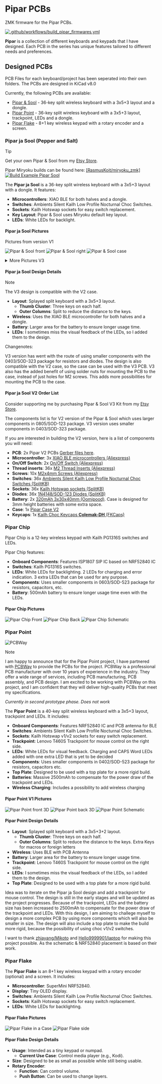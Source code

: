 # Pipar PCBs

ZMK firmware for the Pipar PCBs.

[![.github/workflows/build_pipar_firmwares.yml](https://github.com/RasmusKoit/pipar/actions/workflows/build_pipar_firmwares.yml/badge.svg)](https://github.com/RasmusKoit/pipar/actions/workflows/build_pipar_firmwares.yml)

**Pipar** is a collection of different keyboards and keypads that I have designed. Each PCB in the series has unique features tailored to different needs and preferences.

## Designed PCBs

PCB Files for each keyboard/project has been seperated into their own folders. The PCBs are designed in KiCad v8.0

Currently, the following PCBs are available:

- [Pipar & Sool](#pipar-ja-sool-pepper-and-salt) - 36-key split wireless keyboard with a 3x5+3 layout and a dongle.
- [Pipar Point](#pipar-point) - 36-key split wireless keyboard with a 3x5+3 layout, trackpoint, LEDs and a dongle.
- [Pipar Flake](#pipar-flake) - 8+1 key wireless keypad with a rotary encoder and a screen.

### Pipar ja Sool (Pepper and Salt)

> [!TIP]
> Get your own Pipar & Sool from my [Etsy Store](https://piparkeyboards.etsy.com).

Pipar Miryoku builds can be found here: [[RasmusKoit/miryoku_zmk]](https://github.com/RasmusKoit/miryoku_zmk/actions/workflows/build-example-pipar.yml)
[![Build Example Pipar Sool](https://github.com/RasmusKoit/miryoku_zmk/actions/workflows/build-example-pipar_sool.yml/badge.svg)](https://github.com/RasmusKoit/miryoku_zmk/actions/workflows/build-example-pipar_sool.yml)

The **Pipar ja Sool** is a 36-key split wireless keyboard with a 3x5+3 layout with a dongle. It features:

- **Microcontrollers**: XIAO BLE for both halves and a dongle.
- **Switches**: Ambients Silent Kailh Low Profile Nocturnal Choc Switches.
- **Sockets**: Kailh Hotswap sockets for easy switch replacement.
- **Key Layout**: Pipar & Sool uses Miryoku default key layout.
- **LEDs**: White LEDs for backlight.

#### Pipar ja Sool Pictures

Pictures from version V1

![Pipar & Sool front](.extra/pipar_sool_front.jpg)
![Pipar & Sool right](.extra/pipar_sool_right.jpg)
![Pipar & Sool case](.extra/pipar_prod_case.png)

<!-- markdownlint-disable MD033 -->
<details>
  <summary>More Pictures V3</summary>

  ![Pipar & Sool right](./pcb/pipar_sool/pipar_sool_right.png)
  ![Pipar & Sool left](./pcb/pipar_sool/pipar_sool.png)
  ![Pipar & Sool traces](./pcb/pipar_sool/pipar_sool_traces.png)

</details>

#### Pipar ja Sool Design Details

> [!NOTE]
> The V3 design is compatible with the V2 case.

- **Layout**: Splayed split keyboard with a 3x5+3 layout.
  - **Thumb Cluster**: Three keys on each half.
  - **Outer Columns**: Split to reduce the distance to the keys.
- **Wireless**: Uses the XIAO BLE microcontroller for both halves and a dongle.
- **Battery**: Larger area for the battery to ensure longer usage time.
- **LEDs**: I sometimes miss the visual feedback of the LEDs, so I added them to the design.

Changenotes:

V3 version has went with the route of using smaller components with the 0403/SOD-323 package for resistors and diodes. The design is also compatible with the V2 case, so the case can be used with the V3 PCB.
V3 also has the added benefit of using solder nuts for mounting the PCB to the case, instead of just holes for M2 screws. This adds more possibilities for mounting the PCB to the case.

#### Pipar ja Sool V2 Order List

Consider supporting me by purchasing Pipar & Sool V3 Kit from my [Etsy Store](https://piparkeyboards.etsy.com).

The components list is for V2 version of the Pipar & Sool which uses larger components in 0805/SOD-123 package.
V3 version uses smaller components in 0403/SOD-323 package.

If you are interested in building the V2 version, here is a list of components you will need:

- **PCB**: 2x Pipar V2 PCBs [Gerber files here](./.extra/pipar_sool_v2.zip).
- **Microcontroller**: 3x [XIAO BLE microcontrollers (Aliexpress)](https://www.aliexpress.com/item/1005004459618789.html?spm=a2g0o.order_list.order_list_main.20.2f8718028ReplC)
- **On/Off Switch**: 2x [On/Off Switch (Aliexpress)](https://www.aliexpress.com/item/1005006710234187.html?spm=a2g0o.order_list.order_list_main.15.2f8718028ReplC)
- **Thread inserts**: 36x [M2 Thread Inserts (Aliexpress)](https://www.aliexpress.com/item/1005003582355741.html?spm=a2g0o.order_list.order_list_main.10.2f8718028ReplC)
- **Screws**: 10x [M2x4mm Screws (Aliexpress)](https://www.aliexpress.com/item/1005005070119421.html?spm=a2g0o.order_list.order_list_main.5.2f8718028ReplC)
- **Switches**: 36x [Ambients Silent Kailh Low Profile Nocturnal Choc Switches (SplitKB)](https://splitkb.com/products/ambients-kailh-low-profile-choc-switches?variant=48116119830875)
- **Sockets**: 36x [Kailh Hotswap sockets (SplitKB)](https://splitkb.com/products/kailh-hotswap-sockets?variant=39472161456205)
- **Diodes**: 36x [1N4148/SOD-123 Diodes (SplitKB)](https://splitkb.com/products/smd-diodes?variant=42283984027907)
- **Battery**: 2x [320mAh 3x30x40mm (Oomipood)](https://www.oomipood.ee/product/accu_lp303040_cl). Case is designed for 3mm height batteries with some extra space.
- **Case**: 1x [Pipar Case V2](https://cad.onshape.com/documents/0618546ffe3fe295af383a46/w/2cb3b1882647ac70cde86ee4/e/379ba082d1ffd285c3cab9c2)
- **Keycaps**: 1x [Kailh Choc Keycaps **Colemak-DH** (FKCaps)](https://fkcaps.com/custom/KYTMMA)

### Pipar Chip

Pipar Chip is a 12-key wireless keypad with Kailh PG1316S switches and LEDs.

Pipar Chip features:

- **Onboard Components**: Features ISP1807 SIP IC based on NRF52840 IC
- **Switches**: Kailh PG1316S switches.
- **LEDs**: White LEDs for backlighting. 2 LEDs for charging and error indication. 3 extra LEDs that can be used for any purpose.
- **Components**: Uses smaller components in 0603/SOD-523 package for resistors, capacitors, etc.
- **Battery**: 500mAh battery to ensure longer usage time even with the LEDs.

#### Pipar Chip Pictures

![Pipar Chip Front](.extra/pipar_chip_front.png)
![Pipar Chip Back](.extra/pipar_chip_back.png)
![Pipar Chip Schematic](.extra/pipar_chip_schematic.png)

### Pipar Point

![PCBWay](.extra/pcbway.png)

> [!NOTE]
> I am happy to announce that for the Pipar Point project, I have partnered with [PCBWay](https://www.pcbway.com/) to provide the PCBs for the project. PCBWay is a professional PCB manufacturer with over 10 years of experience in the industry. They offer a wide range of services, including PCB manufacturing, PCB assembly, and PCB design. I am excited to be working with PCBWay on this project, and I am confident that they will deliver high-quality PCBs that meet my specifications.

*Currently in second prototype phase.*
*Does not work*

<!-- > [!TIP]
> Pipar Miryoku builds can be found here: [[RasmusKoit/miryoku_zmk]](https://github.com/RasmusKoit/miryoku_zmk/actions/workflows/build-example-pipar.yml)
> [![Build Example Pipar](https://github.com/RasmusKoit/miryoku_zmk/actions/workflows/build-example-pipar.yml/badge.svg)](https://github.com/RasmusKoit/miryoku_zmk/actions/workflows/build-example-pipar.yml) -->

The **Pipar Point** is a 40-key split wireless keyboard with a 3x5+3 layout, trackpoint and LEDs. It includes:

- **Onboard Components**: Features NRF52840 IC and PCB antenna for BLE
- **Switches**: Ambients Silent Kailh Low Profile Nocturnal Choc Switches.
- **Sockets**: Kailh Hotswap v1/v2 sockets for easy switch replacement.
- **Trackpoint**: Lenovo T460S Trackpoint for mouse control on the right side.
- **LEDs**: White LEDs for visual feedback. Charging and CAPS Word LEDs added with one extra LED that is yet to be decided
- **Components**: Uses smaller components in 0402/SOD-523 package for resistors, capacitors etc.
- **Top Plate**: Designed to be used with a top plate for a more rigid build.
- **Batteries**: Massive 2500mAh to compensate for the power draw of the trackpoint and LEDs.
- **Wireless Charging**: Includes a possibility to add wireless charging

#### Pipar Point V1 Pictures

![Pipar Point front 3D](.extra/pipar_point_front_3d.png)
![Pipar Point back 3D](.extra/pipar_point_back_3d.png)
![Pipar Point Schematic](.extra/pipar_point_schematic.jpg)

#### Pipar Point Design Details

- **Layout**: Splayed split keyboard with a 3x5+3+2  layout.
  - **Thumb Cluster**: Three keys on each half.
  - **Outer Columns**: Split to reduce the distance to the keys. Extra Keys for macros or foreign letters
- **Wireless**: Uses BLE with PCB Antenna
- **Battery**: Larger area for the battery to ensure longer usage time.
- **Trackpoint**: Lenovo T460S Trackpoint for mouse control on the right side.
- **LEDs**: I sometimes miss the visual feedback of the LEDs, so I added them to the design.
- **Top Plate**: Designed to be used with a top plate for a more rigid build.

Idea was to iterate on the Pipar ja Sool design and add a trackpoint for mouse control. The design is still in the early stages and will be updated as the project progresses. Because of the trackpoint, LEDs and the battery size has been increased to 2500mAh to compensate for the power draw of the trackpoint and LEDs. With this design, I am aiming to challege myself to design a more complex PCB by using more components which will also be smaller in size. The design will also include a top plate to make the build more rigid, because the possibility of using choc v1/v2 switches.

I want to thank [zhiayang/Mikoto](https://github.com/zhiayang/mikoto) and [Hello9999901/laptop](https://github.com/Hello9999901/laptop/tree/main/keyboard) for making this project possible. As the schematic & NRF52840 placement is based on their work.

### Pipar Flake

The **Pipar Flake** is an 8+1 key wireless keypad with a rotary encoder (optional) and a screen. It includes:

- **Microcontroller**: SuperMini NRF52840.
- **Display**: Tiny OLED display.
- **Switches**: Ambients Silent Kailh Low Profile Nocturnal Choc Switches.
- **Sockets**: Kailh Hotswap sockets for easy switch replacement.
- **LEDs**: White LEDs for backlighting.

#### Pipar Flake Pictures

![Pipar Flake in a Case](.extra/pipar_flake_case.jpg)
![Pipar Flake side](.extra/pipar_flake_side.jpg)

#### Pipar Flake Design Details

- **Usage**: Intended as a tiny keypad or numpad.
  - **Current Use Case**: Control media player (e.g., Kodi).
- **Size**: Designed to be as small as possible while still being usable.
- **Rotary Encoder**:  
  - **Function**: Can control volume.
  - **Push Button**: Can be used to change layers.
